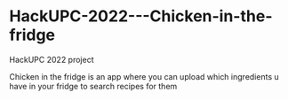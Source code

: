 # HackUPC-2022---Chicken-in-the-fridge
HackUPC 2022 project

Chicken in the fridge is an app where you can upload which ingredients u have in your fridge to search recipes for them
